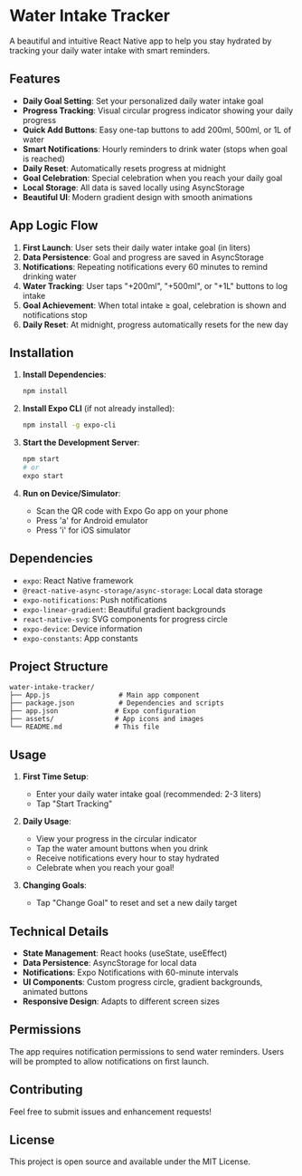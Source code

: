 # Water Intake Tracker

A beautiful and intuitive React Native app to help you stay hydrated by tracking your daily water intake with smart reminders.

## Features

- **Daily Goal Setting**: Set your personalized daily water intake goal
- **Progress Tracking**: Visual circular progress indicator showing your daily progress
- **Quick Add Buttons**: Easy one-tap buttons to add 200ml, 500ml, or 1L of water
- **Smart Notifications**: Hourly reminders to drink water (stops when goal is reached)
- **Daily Reset**: Automatically resets progress at midnight
- **Goal Celebration**: Special celebration when you reach your daily goal
- **Local Storage**: All data is saved locally using AsyncStorage
- **Beautiful UI**: Modern gradient design with smooth animations

## App Logic Flow

1. **First Launch**: User sets their daily water intake goal (in liters)
2. **Data Persistence**: Goal and progress are saved in AsyncStorage
3. **Notifications**: Repeating notifications every 60 minutes to remind drinking water
4. **Water Tracking**: User taps "+200ml", "+500ml", or "+1L" buttons to log intake
5. **Goal Achievement**: When total intake ≥ goal, celebration is shown and notifications stop
6. **Daily Reset**: At midnight, progress automatically resets for the new day

## Installation

1. **Install Dependencies**:
   ```bash
   npm install
   ```

2. **Install Expo CLI** (if not already installed):
   ```bash
   npm install -g expo-cli
   ```

3. **Start the Development Server**:
   ```bash
   npm start
   # or
   expo start
   ```

4. **Run on Device/Simulator**:
   - Scan the QR code with Expo Go app on your phone
   - Press 'a' for Android emulator
   - Press 'i' for iOS simulator

## Dependencies

- `expo`: React Native framework
- `@react-native-async-storage/async-storage`: Local data storage
- `expo-notifications`: Push notifications
- `expo-linear-gradient`: Beautiful gradient backgrounds
- `react-native-svg`: SVG components for progress circle
- `expo-device`: Device information
- `expo-constants`: App constants

## Project Structure

```
water-intake-tracker/
├── App.js                 # Main app component
├── package.json           # Dependencies and scripts
├── app.json              # Expo configuration
├── assets/               # App icons and images
└── README.md             # This file
```

## Usage

1. **First Time Setup**:
   - Enter your daily water intake goal (recommended: 2-3 liters)
   - Tap "Start Tracking"

2. **Daily Usage**:
   - View your progress in the circular indicator
   - Tap the water amount buttons when you drink
   - Receive notifications every hour to stay hydrated
   - Celebrate when you reach your goal!

3. **Changing Goals**:
   - Tap "Change Goal" to reset and set a new daily target

## Technical Details

- **State Management**: React hooks (useState, useEffect)
- **Data Persistence**: AsyncStorage for local data
- **Notifications**: Expo Notifications with 60-minute intervals
- **UI Components**: Custom progress circle, gradient backgrounds, animated buttons
- **Responsive Design**: Adapts to different screen sizes

## Permissions

The app requires notification permissions to send water reminders. Users will be prompted to allow notifications on first launch.

## Contributing

Feel free to submit issues and enhancement requests!

## License

This project is open source and available under the MIT License.

